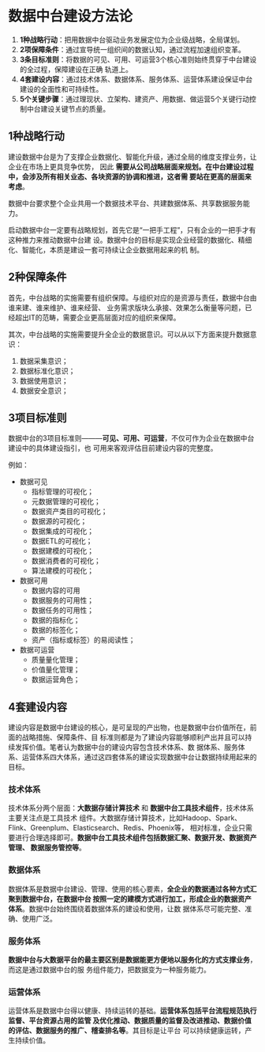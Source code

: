 数据中台建设方法论
===================================================================================
1. **1种战略行动**：把用数据中台驱动业务发展定位为企业级战略，全局谋划。
2. **2项保障条件**：通过宣导统一组织间的数据认知，通过流程加速组织变革。
3. **3条目标准则**：将数据的可见、可用、可运营3个核心准则始终贯穿于中台建设的全过程，保障建设在正确
轨道上。
4. **4套建设内容**：通过技术体系、数据体系、服务体系、运营体系建设保证中台建设的全面性和可持续性。
5. **5个关键步骤**：通过理现状、立架构、建资产、用数据、做运营5个关键行动控制中台建设关键节点的质量。

## 1种战略行动
建设数据中台是为了支撑企业数据化、智能化升级，通过全局的维度支撑业务，让企业在市场上更具竞争优势，
因此 **需要从公司战略层面来规划。在中台建设过程中，会涉及所有相关业态、各块资源的协调和推进，这者需
要站在更高的层面来考虑**。

数据中台要求整个企业共用一个数据技术平台、共建数据体系、共享数据服务能力。

启动数据中台一定要有战略规划，首先它是“一把手工程”，只有企业的一把手才有这种推力来推动数据中台建
设。数据中台的目标是实现企业经营的数据化、精细化、智能化，本质是建设一套可持续让企业数据用起来的机
制。

## 2种保障条件
首先，中台战略的实施需要有组织保障。与组织对应的是资源与责任，数据中台由谁来建、谁来维护、谁来经营、
业务需求版块么承接、效果怎么衡量等问题，已经超出IT的范畴，需要企业更高层面对应的组织来保障。

其次，中台战略的实施需要提升全企业的数据意识。可以从以下方面来提升数据意识：
1. 数据采集意识；
2. 数据标准化意识；
3. 数据使用意识； 
4. 数据安全意识； 

## 3项目标准则
数据中台的3项目标准则———**可见、可用、可运营**，不仅可作为企业在数据中台建设中的具体建设指引，也
可用来客观评估目前建设内容的完整度。

例如：
+ 数据可见
    - 指标管理的可视化；
    - 元数据管理的可视化；
    - 数据资产类目的可视化；
    - 数据源的可视化；
    - 数据集成的可视化；
    - 数据ETL的可视化；
    - 数据建模的可视化；
    - 数据消费者的可视化；
    - 算法建模的可视化；
+ 数据可用
    - 数据内容的可用
    - 数据服务的可用性；
    - 数据任务的可用性；
    - 数据的指标化；
    - 数据的标签化；
    - 资产（指标或标签）的易阅读性；
+ 数据可运营
    - 质量量化管理；
    - 价值量化管理；
    - 数据运营角色；

## 4套建设内容
建设内容是数据中台建设的核心，是可呈现的产出物，也是数据中台价值所在，前面的战略措施、保障条件、目
标准则都是为了建设内容能够顺利产出并且可以持续发挥价值。笔者认为数据中台的建设内容包含技术体系、数
据体系、服务体系、运营体系四大体系，通过这四套体系的建设实现数据中台让数据持续用起来的目标。

### 技术体系
技术体系分两个层面：**大数据存储计算技术** 和 **数据中台工具技术组件**，技术体系主要关注点是工具技术
组件。大数据存储计算技术，比如Hadoop、Spark、Flink、Greenplum、Elasticsearch、Redis、Phoenix等，
相对标准，企业只需要进行合理选择即可。**数据中台工具技术组件包括数据汇聚、数据开发、数据资产管理、
数据服务管控等**。

### 数据体系
数据体系是数据中台建设、管理、使用的核心要素，**全企业的数据通过各种方式汇聚到数据中台，在数据中台
按照一定的建模方式进行加工，形成企业的数据资产体系**。数据中台始终围绕着数据体系的建设和使用，让数
据体系尽可能完整、准确、使用广泛。

### 服务体系
**数据中台与大数据平台的最主要区别是数据能更方便地以服务化的方式支撑业务**，而这是通过数据中台的服
务组件能力，把数据变为一种服务能力。

### 运营体系
运营体系是数据中台得以健康、持续运转的基础。**运营体系包括平台流程规范执行监督、平台资源占用的监管
及优化推动、数据质量的监督及改进推动、数据价值的评估、数据服务的推广、稽查排名等**。其目标是让平台
可以持续健康运转，产生持续价值。



